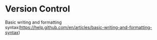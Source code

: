 # Version Control
Basic writing and formatting syntax(https://help.github.com/en/articles/basic-writing-and-formatting-syntax)
